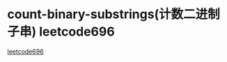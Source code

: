 # count-binary-substrings(计数二进制子串) leetcode696
[leetcode696](https://leetcode-cn.com/problems/count-binary-substrings/)